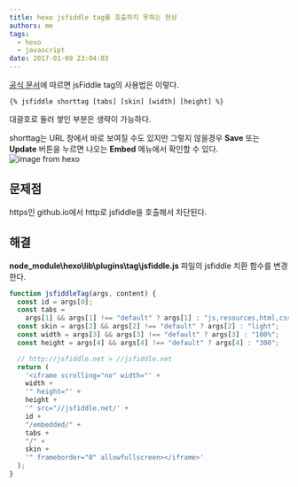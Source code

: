 ```yaml
---
title: hexo jsfiddle tag를 호출하지 못하는 현상
authors: me
tags:
  - hexo
  - javascript
date: 2017-01-09 23:04:03
---
```


[공식 문서](https://hexo.io/ko/docs/tag-plugins.html#jsFiddle)에 따르면 jsFiddle tag의 사용법은 이렇다.

```text
{% jsfiddle shorttag [tabs] [skin] [width] [height] %}
```

대괄호로 둘러 쌓인 부분은 생략이 가능하다.

shorttag는 URL 창에서 바로 보여질 수도 있지만 그렇지 않을경우
**Save** 또는 **Update** 버튼을 누르면 나오는 **Embed** 메뉴에서 확인할 수 있다.
![image from hexo](https://i.imgur.com/FzTXSX3.png)

## 문제점

https인 github.io에서 http로 jsfiddle을 호출해서 차단된다.

## 해결

**node_module\hexo\lib\plugins\tag\jsfiddle.js** 파일의 jsfiddle 치환 함수를 변경한다.

```javascript
function jsfiddleTag(args, content) {
  const id = args[0];
  const tabs =
    args[1] && args[1] !== "default" ? args[1] : "js,resources,html,css,result";
  const skin = args[2] && args[2] !== "default" ? args[2] : "light";
  const width = args[3] && args[3] !== "default" ? args[3] : "100%";
  const height = args[4] && args[4] !== "default" ? args[4] : "300";

  // http://jsfiddle.net > //jsfiddle.net
  return (
    '<iframe scrolling="no" width="' +
    width +
    '" height="' +
    height +
    '" src="//jsfiddle.net/' +
    id +
    "/embedded/" +
    tabs +
    "/" +
    skin +
    '" frameborder="0" allowfullscreen></iframe>'
  );
}
```
